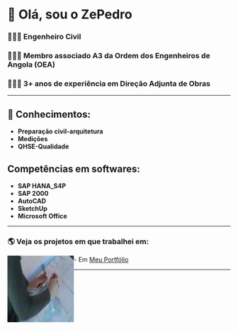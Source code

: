 # 👋 Olá, sou o ZePedro

### 👨🏾‍🎓 Engenheiro Civil
### 👷🏾‍♂️ Membro associado A3 da Ordem dos Engenheiros de Angola (OEA)
### 👷🏾‍♂️ 3+ anos de experiência em Direção Adjunta de Obras

---

## **👀 Conhecimentos:**
- **Preparação civil-arquitetura**
- **Medições**
- **QHSE-Qualidade**

## **Competências em softwares:**
- **SAP HANA_S4P**
- **SAP 2000**
- **AutoCAD**
- **SketchUp**
- **Microsoft Office**

---

### 🌎 Veja os projetos em que trabalhei em:
<a href="https://zepedro7.github.io/" target="_blank">
  <img align="left" width="150" height="150" src="image_gif.gif">
</a>
- Em <a href="https://zepedro7.github.io/" target="_blank">Meu Portfólio</a>

---

